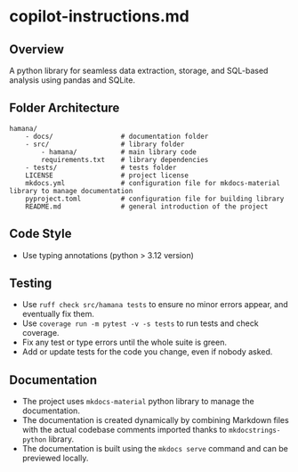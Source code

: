 # copilot-instructions.md

## Overview

A python library for seamless data extraction, storage, and SQL-based analysis using pandas and SQLite.

## Folder Architecture

```
hamana/
    - docs/                 # documentation folder
    - src/                  # library folder
        - hamana/           # main library code
        requirements.txt    # library dependencies
    - tests/                # tests folder
    LICENSE                 # project license
    mkdocs.yml              # configuration file for mkdocs-material library to manage documentation
    pyproject.toml          # configuration file for building library
    README.md               # general introduction of the project
```

## Code Style

- Use typing annotations (python > 3.12 version)

## Testing

- Use `ruff check src/hamana tests` to ensure no minor errors appear, and eventually fix them.
- Use `coverage run -m pytest -v -s tests` to run tests and check coverage.
- Fix any test or type errors until the whole suite is green.
- Add or update tests for the code you change, even if nobody asked.

## Documentation

- The project uses `mkdocs-material` python library to manage the documentation.
- The documentation is created dynamically by combining Markdown files with the actual codebase comments imported thanks to `mkdocstrings-python` library.
- The documentation is built using the `mkdocs serve` command and can be previewed locally.